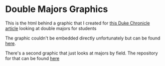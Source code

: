 # Double Majors Graphics

This is the html behind a graphic that I created for [this Duke Chronicle article](https://www.dukechronicle.com/article/2019/02/is-duke-interdisciplinary-a-look-into-data-on-double-majors) looking at double majors for students 

The graphic couldn't be embedded directly unfortunately but can be found [here](https://amyafan.github.io/DoubleMajors/).

There's a second graphic that just looks at majors by field. The repository for that can be found [here](https://amyafan.github.io/DoubleMajors2/)
